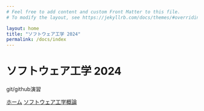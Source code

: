 ```yaml
---
# Feel free to add content and custom Front Matter to this file.
# To modify the layout, see https://jekyllrb.com/docs/themes/#overriding-theme-defaults

layout: home
title: "ソフトウェア工学 2024"
permalink: /docs/index
---
```


# ソフトウェア工学 2024

git/github演習

[ホーム](/docs/index)
[ソフトウェア工学概論](/docs/software-eng1)
